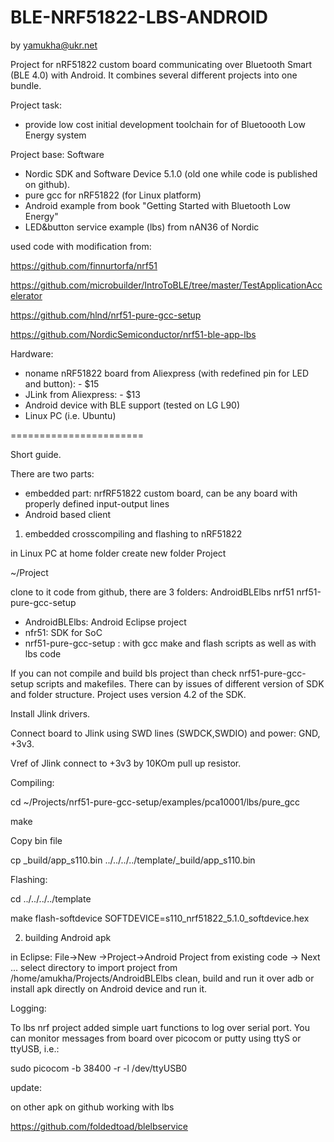 # BLE-NRF51822-LBS-ANDROID
by yamukha@ukr.net

Project for nRF51822 custom board communicating over Bluetooth Smart (BLE 4.0) with Android. 
It combines several different projects into one bundle.

Project task: 
- provide low cost initial development toolchain for of Bluetoooth Low Energy system 

Project base:
Software
- Nordic SDK and Software Device 5.1.0 (old one while code is published on github).
- pure gcc for nRF51822 (for Linux platform)
- Android example from book "Getting Started with Bluetooth Low Energy"
- LED&button service example (lbs) from nAN36 of Nordic

used code with modification from:

https://github.com/finnurtorfa/nrf51

https://github.com/microbuilder/IntroToBLE/tree/master/TestApplicationAccelerator

https://github.com/hlnd/nrf51-pure-gcc-setup

https://github.com/NordicSemiconductor/nrf51-ble-app-lbs


Hardware:
- noname nRF51822 board from Aliexpress (with redefined pin for LED and button): - $15
- JLink from Aliexpress: - $13 
- Android device with BLE support (tested on LG L90)
- Linux PC (i.e. Ubuntu)

=======================

Short guide.

There are two parts:

- embedded part:  nrfRF51822 custom board, can be any board with properly defined input-output lines
- Android based client

1) embedded crosscompiling and flashing to nRF51822

in Linux PC at home folder create new folder Project

~/Project

clone to it code from github, there are 3 folders: AndroidBLElbs  nrf51  nrf51-pure-gcc-setup

- AndroidBLElbs: Android Eclipse project
- nfr51: SDK for SoC
- nrf51-pure-gcc-setup : with gcc make and flash scripts as well as with lbs code

If you can not compile and build bls project than check nrf51-pure-gcc-setup scripts and makefiles.
There can by issues of different version of SDK and folder structure. 
Project uses version 4.2 of the SDK.

Install Jlink drivers.

Connect board to Jlink using SWD lines (SWDCK,SWDIO) and power: GND, +3v3. 

Vref of Jlink connect to +3v3 by 10KOm pull up resistor.

Compiling:

cd ~/Projects/nrf51-pure-gcc-setup/examples/pca10001/lbs/pure_gcc

make

Copy bin file

cp _build/app_s110.bin ../../../../template/_build/app_s110.bin

Flashing:

cd ../../../../template

make flash-softdevice SOFTDEVICE=s110_nrf51822_5.1.0_softdevice.hex

2) building Android apk

in Eclipse: File->New ->Project->Android Project from existing code -> Next ...
select directory to import project from /home/amukha/Projects/AndroidBLElbs
clean, build and run it over adb or install apk directly on Android device and run it.

Logging: 

To lbs nrf project added simple uart functions to log over serial port. 
You can monitor messages from board over picocom or putty using ttyS or ttyUSB, i.e.: 

sudo picocom -b 38400 -r -l /dev/ttyUSB0


update: 

on other apk on github working with lbs

https://github.com/foldedtoad/blelbservice
